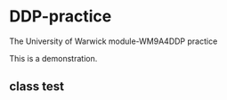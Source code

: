 # DDP-practice
The University of Warwick module-WM9A4DDP practice

This is a demonstration.

## class test
